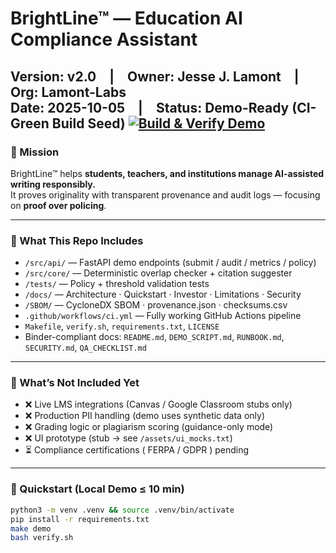 # BrightLine™ — Education AI Compliance Assistant  
**Version:** v2.0 | **Owner:** Jesse J. Lamont | **Org:** Lamont-Labs  
**Date:** 2025-10-05 | **Status:** Demo-Ready (CI-Green Build Seed)
[![Build & Verify Demo](https://github.com/Lamont-Labs/BrightLine/actions/workflows/ci.yml/badge.svg)](https://github.com/Lamont-Labs/BrightLine/actions/workflows/ci.yml)
---

### 🎯 Mission  
BrightLine™ helps **students, teachers, and institutions manage AI-assisted writing responsibly.**  
It proves originality with transparent provenance and audit logs — focusing on **proof over policing**.

---

### 🧱 What This Repo Includes  
- `/src/api/` — FastAPI demo endpoints (submit / audit / metrics / policy)  
- `/src/core/` — Deterministic overlap checker + citation suggester  
- `/tests/` — Policy + threshold validation tests  
- `/docs/` — Architecture · Quickstart · Investor · Limitations · Security  
- `/SBOM/` — CycloneDX SBOM · provenance.json · checksums.csv  
- `.github/workflows/ci.yml` — Fully working GitHub Actions pipeline  
- `Makefile`, `verify.sh`, `requirements.txt`, `LICENSE`  
- Binder-compliant docs: `README.md`, `DEMO_SCRIPT.md`, `RUNBOOK.md`, `SECURITY.md`, `QA_CHECKLIST.md`

---

### 🧩 What’s Not Included Yet  
- ❌ Live LMS integrations (Canvas / Google Classroom stubs only)  
- ❌ Production PII handling (demo uses synthetic data only)  
- ❌ Grading logic or plagiarism scoring (guidance-only mode)  
- ❌ UI prototype (stub → see `/assets/ui_mocks.txt`)  
- ⏳ Compliance certifications ( FERPA / GDPR ) pending

---

### 🚀 Quickstart (Local Demo ≤ 10 min)
```bash
python3 -m venv .venv && source .venv/bin/activate
pip install -r requirements.txt
make demo
bash verify.sh
